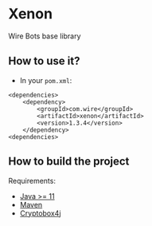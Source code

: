 # Xenon

Wire Bots base library

## How to use it?

- In your `pom.xml`:

```
<dependencies>
    <dependency>
        <groupId>com.wire</groupId>
        <artifactId>xenon</artifactId>
        <version>1.3.4</version>
    </dependency>
<dependencies>
```

## How to build the project

Requirements:

- [Java >= 11](http://www.oracle.com)
- [Maven](https://maven.apache.org)
- [Cryptobox4j](https://github.com/wireapp/cryptobox4j)
